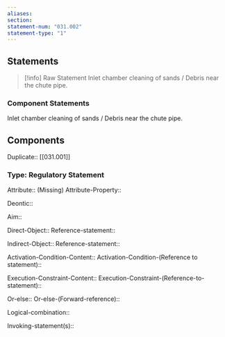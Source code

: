 ```yaml
---
aliases: 
section: 
statement-num: "031.002"
statement-type: "1"
---
```

## Statements 
> [!info] Raw Statement
> Inlet chamber cleaning of sands / Debris near the chute pipe. 
> 

### Component Statements
Inlet chamber cleaning of sands / Debris near the chute pipe. 
## Components
Duplicate:: [[031.001]]
### Type: Regulatory Statement
Attribute:: (Missing)
Attribute-Property::

Deontic::

Aim::

Direct-Object::
	Reference-statement::

Indirect-Object::
	Reference-statement::

Activation-Condition-Content::
	Activation-Condition-(Reference to statement)::

Execution-Constraint-Content::
	Execution-Constraint-(Reference-to-statement)::

Or-else::
	Or-else-(Forward-reference)::

Logical-combination::

Invoking-statement(s)::
